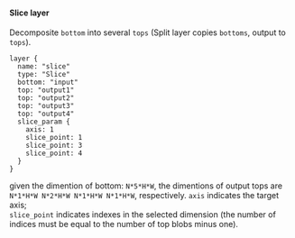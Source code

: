 #### Slice layer 

Decomposite `bottom` into several `tops` (Split layer copies `bottoms`, output to `tops`).
```
layer {
  name: "slice"
  type: "Slice"
  bottom: "input"
  top: "output1"
  top: "output2"
  top: "output3"
  top: "output4"
  slice_param {
    axis: 1
    slice_point: 1
    slice_point: 3
    slice_point: 4
  }
}
```
given the dimention of bottom: `N*5*H*W`, the dimentions of output tops are `N*1*H*W N*2*H*W N*1*H*W N*1*H*W`, respectively.
`axis` indicates the target axis;     
`slice_point` indicates indexes in the selected dimension (the number of indices must be equal to the number of top blobs minus one).
